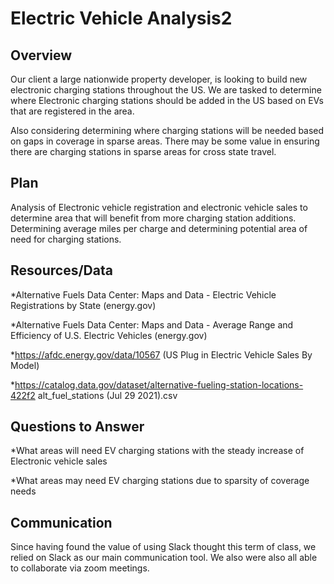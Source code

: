 # Electric Vehicle Analysis2 


## Overview 

Our client a large nationwide property developer, is looking to build new electronic charging stations throughout the US.  We are tasked to determine where Electronic charging stations should be added in the US based on EVs that are registered in the area.  

Also considering determining where charging stations will be needed based on gaps in coverage in sparse areas.  There may be some value in ensuring there are charging stations in sparse areas for cross state travel.


## Plan

Analysis of Electronic vehicle registration and electronic vehicle sales to determine area that will benefit from more charging station additions.  Determining average miles per charge and determining potential area of need for charging stations.   


## Resources/Data

*Alternative Fuels Data Center: Maps and Data - Electric Vehicle Registrations by State (energy.gov)

*Alternative Fuels Data Center: Maps and Data - Average Range and Efficiency of U.S. Electric Vehicles (energy.gov)

*https://afdc.energy.gov/data/10567     (US Plug in Electric Vehicle Sales By Model)

*https://catalog.data.gov/dataset/alternative-fueling-station-locations-422f2   alt_fuel_stations (Jul 29 2021).csv


## Questions to Answer

*What areas will need EV charging stations with the steady increase of Electronic vehicle sales

*What areas may need EV charging stations due to sparsity of coverage needs



## Communication

Since having found the value of using Slack thought this term of class, we relied on Slack as our main communication tool.  We also were also all able to collaborate via zoom meetings.
